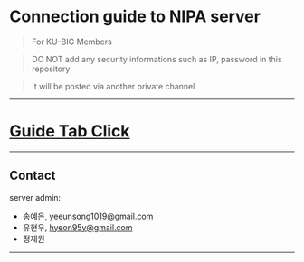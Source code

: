 
# Connection guide to NIPA server

> For KU-BIG Members

> DO NOT add any security informations such as IP, password in this repository

> It will be posted via another private channel
---   
   
# [Guide Tab Click](https://github.com/KU-BIG/nipa-connection-guide/wiki)   

---

## Contact
server admin:    
- 송예은, yeeunsong1019@gmail.com   
- 유현우, hyeon95y@gmail.com    
- 정재원


---

